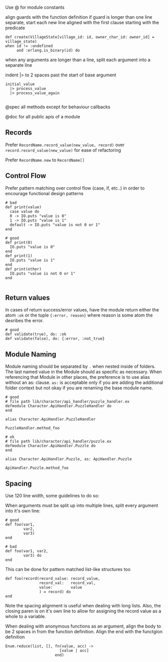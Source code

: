 Use @ for module constants

align guards with the function definition
if guard is longer than one line separate, start each new line aligned with the first clause starting with the predicate

```
def create(VillageState[village_id: id, owner_char_id: owner_id] = village_state)
when id != :undefined 
     and :erlang.is_binary(id) do
```

when any arguments are longer than a line, split each argument into a separate line

indent |> to 2 spaces past the start of base argument

```
initial_value
  |> process_value
  |> process_value_again
    
```

@spec all methods except for behaviour callbacks

@doc for all public apis of a module

## Records

Prefer `RecordName.record_value(new_value, record)` over `record.record_value(new_value)` for ease of refactoring

Prefer `RecordName.new` to `RecordName[]`


## Control Flow

Prefer pattern matching over control flow (case, if, etc..) in order to encourage functional design patterns

```
# bad
def print(value)
  case value do
  0 -> IO.puts "value is 0"
  1 -> IO.puts "value is 1"
  default -> IO.puts "value is not 0 or 1"
end

# good
def print(0)
  IO.puts "value is 0"
end
def print(1)
  IO.puts "value is 1"
end
def print(other)
  IO.puts "value is not 0 or 1"
end


```

## Return values
In cases of return success/error values, have the module return either the atom `:ok` or the tuple `{:error, reason}` where reason is some atom the desribes the error.

```
# good
def validate(true), do: :ok
def validate(false), do: {:error, :not_true}

```

## Module Naming
Module naming should be separated by `.` when nested inside of folders.  The last named value in the Module should as specific as necessary.  When referencing that Module in other places, the preference is to use alias without an as: clause.  `as:` is acceptable only if you are adding the additional folder context but not okay if you are renaming the base module name.

```
# good
# file path lib/character/api_handler/puzzle_handler.ex
defmodule Character.ApiHandler.PuzzleHandler do 
end

alias Character.ApiHandler.PuzzleHandler

PuzzleHandler.method_foo

# ok
# file path lib/character/api_handler/puzzle.ex
defmodule Character.ApiHandler.Puzzle do 
end

alias Character.ApiHandler.Puzzle, as: ApiHandler.Puzzle

ApiHandler.Puzzle.method_foo
```

## Spacing
Use 120 line width, some guidelines to do so:

When arguments must be split up into multiple lines, split every argument into it's own line:
```
# good
def foo(var1, 
        var2, 
        var3)
end

# bad
def foo(var1, var2,
        var3) do
end

```

This can be done for pattern matched list-like structures too

```
def foo(record(record_value: record_value,
               record_val:   record_val,
               value:        value
               ) = record) do
end
```
Note the spacing alignment is useful when dealing with long lists.  Also, the closing paren is on it's own line to allow for assigning the record value as a whole to a variable.

When dealing with anonymous functions as an argument, align the body to be 2 spaces in from the function definition.
Align the end with the functgion definition
```
Enum.reduce(list, [], fn(value, acc) ->
                        [value | acc]
                      end)
```




